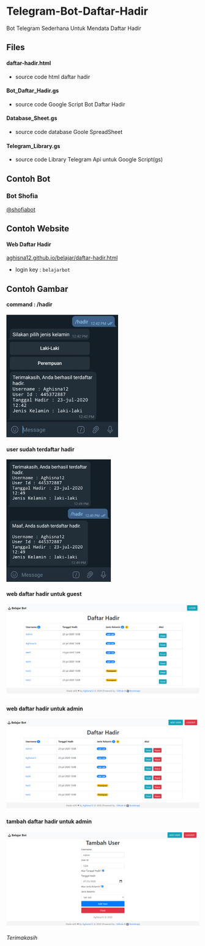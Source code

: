 # Telegram-Bot-Daftar-Hadir
Bot Telegram Sederhana Untuk Mendata Daftar Hadir

## Files
#### daftar-hadir.html
* source code html daftar hadir

#### Bot_Daftar_Hadir.gs
* source code Google Script Bot Daftar Hadir

#### Database_Sheet.gs
* source code database Goole SpreadSheet

#### Telegram_Library.gs
* source code Library Telegram Api untuk Google Script(gs)

## Contoh Bot
### Bot Shofia
[@shofiabot](https://t.me/shofiabot)

## Contoh Website
#### Web Daftar Hadir
[aghisna12.github.io/belajar/daftar-hadir.html](https://aghisna12.github.io/belajar/daftar-hadir.html)
* login key : ```belajarbot```

## Contoh Gambar
#### command : /hadir
![hadir](https://github.com/Aghisna12/Telegram-Bot-Daftar-Hadir/blob/master/img/hadir.jpg)

#### user sudah terdaftar hadir
![sudah hadir](https://github.com/Aghisna12/Telegram-Bot-Daftar-Hadir/blob/master/img/sudah_hadir.jpg)

#### web daftar hadir untuk guest
![daftar hadir guset](https://github.com/Aghisna12/Telegram-Bot-Daftar-Hadir/blob/master/img/daftar_hadir_guest.png)

#### web daftar hadir untuk admin
![daftar hadir admin](https://github.com/Aghisna12/Telegram-Bot-Daftar-Hadir/blob/master/img/daftar_hadir_admin.png)

#### tambah daftar hadir untuk admin
![tambah hadir admin](https://github.com/Aghisna12/Telegram-Bot-Daftar-Hadir/blob/master/img/tambah_hadir_admin.png)

###### Terimakasih
